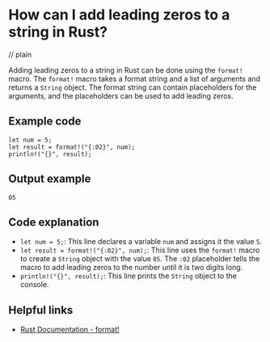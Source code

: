 # How can I add leading zeros to a string in Rust?
// plain

Adding leading zeros to a string in Rust can be done using the `format!` macro. The `format!` macro takes a format string and a list of arguments and returns a `String` object. The format string can contain placeholders for the arguments, and the placeholders can be used to add leading zeros.

## Example code

```
let num = 5;
let result = format!("{:02}", num);
println!("{}", result);
```

## Output example

```
05
```

## Code explanation

- `let num = 5;`: This line declares a variable `num` and assigns it the value `5`.
- `let result = format!("{:02}", num);`: This line uses the `format!` macro to create a `String` object with the value `05`. The `:02` placeholder tells the macro to add leading zeros to the number until it is two digits long.
- `println!("{}", result);`: This line prints the `String` object to the console.

## Helpful links
- [Rust Documentation - format!](https://doc.rust-lang.org/std/macro.format.html)
